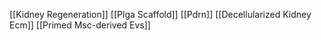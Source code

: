 [[Kidney Regeneration]]
[[Plga Scaffold]]
[[Pdrn]]
[[Decellularized Kidney Ecm]]
[[Primed Msc-derived Evs]]
